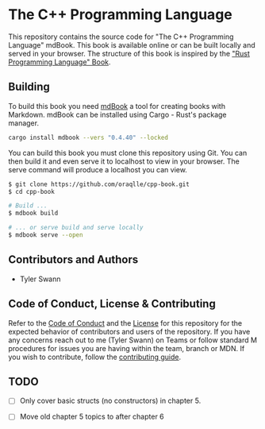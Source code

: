 # The C++ Programming Language

This repository contains the source code for "The C++ Programming Language" mdBook. This book is available online or can be built locally and served in your browser. The structure of this book is inspired by the ["Rust Programming Language" Book](https://doc.rust-lang.org/book/).

## Building

To build this book you need [mdBook](https://rust-lang.github.io/mdBook/index.html) a tool for creating books with Markdown. mdBook can be installed using Cargo - Rust's package manager.

```sh
cargo install mdbook --vers "0.4.40" --locked
```

You can build this book you must clone this repository using Git. You can then build it and even serve it to localhost to view in your browser. The serve command will produce a localhost you can view.

```sh
$ git clone https://github.com/oraqlle/cpp-book.git
$ cd cpp-book

# Build ...
$ mdbook build

# ... or serve build and serve locally
$ mdbook serve --open
```

## Contributors and Authors

- Tyler Swann

## Code of Conduct, License & Contributing

Refer to the [Code of Conduct](/CODE_OF_CONDUCT.md) and the [License](/LICENSE) for this repository for the expected behavior of contributors and users of the repository. If you have any concerns reach out to me (Tyler Swann) on Teams or follow standard M procedures for issues you are having within the team, branch or MDN. If you wish to contribute, follow the [contributing guide](/CONTRIBUTING.md).

## TODO

- [ ] Only cover basic structs (no constructors) in chapter 5.
- [ ] Move old chapter 5 topics to after chapter 6

